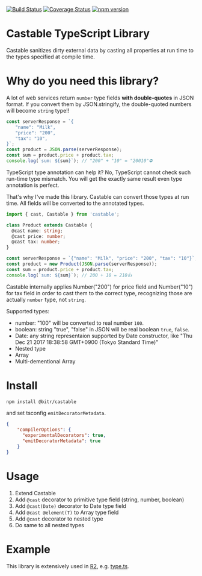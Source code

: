 [![Build Status](https://travis-ci.org/bitrinjani/castable.svg?branch=master)](https://travis-ci.org/bitrinjani/castable) [![Coverage Status](https://coveralls.io/repos/github/bitrinjani/castable/badge.svg?branch=master&i=2)](https://coveralls.io/github/bitrinjani/castable?branch=master) [![npm version](https://badge.fury.io/js/%40bitr%2Fcastable.svg)](https://badge.fury.io/js/%40bitr%2Fcastable)

# Castable TypeScript Library
Castable sanitizes dirty external data by casting all properties at run time to the types specified at compile time.

# Why do you need this library?
A lot of web services return `number` type fields **with double-quotes** in JSON format. If you convert them by JSON.stringify, the double-quoted numbers will become `string` type!!

```JavaScript
const serverResponse = `{
　　"name": "Milk", 
　　"price": "200", 
　　"tax": "10", 
}`;
const product = JSON.parse(serverResponse);
const sum = product.price + product.tax;
console.log(`sum: ${sum}`); // "200" + "10" = "20010"⛔️
```

TypeScript type annotation can help it? No, TypeScript cannot check such run-time type mismatch. You will get the exactly same result even type annotation is perfect.

That's why I've made this library. Castable can convert those types at run time. All fields will be converted to the annotated types.

```TypeScript
import { cast, Castable } from 'castable';

class Product extends Castable { 
  @cast name: string;
  @cast price: number;
  @cast tax: number;
}

const serverResponse = `{"name": "Milk", "price": "200", "tax": "10"}`;
const product = new Product(JSON.parse(serverResponse));
const sum = product.price + product.tax;
console.log(`sum: ${sum}`); // 200 + 10 = 210👍
```

Castable internally applies Number("200") for price field and Number("10") for tax field in order to cast them to the correct type, recognizing those are actually `number` type, not `string`.

Supported types:
- number: "100" will be converted to real number `100`.
- boolean: string "true", "false" in JSON will be real boolean `true`, `false`.
- Date: any string representaion supported by Date constructor, like "Thu Dec 21 2017 18:38:58 GMT+0900 (Tokyo Standard Time)"
- Nested type
- Array<T>
- Multi-dementional Array<T> 

# Install

```bash
npm install @bitr/castable
```

and set tsconfig ``emitDecoratorMetadata``.
```json
{
    "compilerOptions": {
      "experimentalDecorators": true,
      "emitDecoratorMetadata": true
    }
}
```

# Usage
1. Extend Castable
2. Add `@cast` decorator to primitive type field (string, number, boolean)
3. Add `@cast(Date)` decorator to Date type field
4. Add `@cast @element(T)` to Array<T> type field
4. Add `@cast` decorator to nested type
5. Do same to all nested types

# Example
This library is extensively used in [R2](https://github.com/bitrinjani/r2), e.g. [type.ts](https://github.com/bitrinjani/r2/blob/master/src/Quoine/types.ts).

